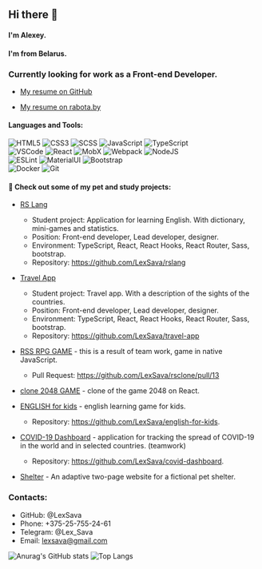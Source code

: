 ## Hi there 👋

#### I'm Alexey.
#### I'm from Belarus.

### Currently looking for work as a Front-end Developer.

- [My resume on GitHub](https://lexsava.github.io/CV/)

- [My resume on rabota.by](https://rabota.by/resume/ed87c0a9ff01f75a250039ed1f54464d5a4139)

#### Languages and Tools:
![HTML5](https://img.shields.io/badge/-HTML5-090909?style=for-the-badge&logo=HTML5)
![CSS3](https://img.shields.io/badge/-CSS3-090909?style=for-the-badge&logo=CSS3)
![SCSS](https://img.shields.io/badge/-SCSS-090909?style=for-the-badge&logo=SASS)
![JavaScript](https://img.shields.io/badge/-JavaScript-090909?style=for-the-badge&logo=JavaScript)
![TypeScript](https://img.shields.io/badge/-TypeScript-090909?style=for-the-badge&logo=TypeScript)  
![VSCode](https://img.shields.io/badge/-VSCode-090909?style=for-the-badge&logo=visualstudiocode)
![React](https://img.shields.io/badge/-React-090909?style=for-the-badge&logo=react)
![MobX](https://img.shields.io/badge/-MobX-090909?style=for-the-badge&logo=MobX)
![Webpack](https://img.shields.io/badge/-Webpack-090909?style=for-the-badge&logo=Webpack)
![NodeJS](https://img.shields.io/badge/-Node.js-090909?style=for-the-badge&logo=Node.js)  
![ESLint](https://img.shields.io/badge/-ESLint-090909?style=for-the-badge&logo=ESLint)
![MaterialUI](https://img.shields.io/badge/-MaterialUI-090909?style=for-the-badge&logo=MaterialUI)
![Bootstrap](https://img.shields.io/badge/-Bootstrap-090909?style=for-the-badge&logo=Bootstrap)  
![Docker](https://img.shields.io/badge/-Docker-090909?style=for-the-badge&logo=Docker)
![Git](https://img.shields.io/badge/-Git-090909?style=for-the-badge&logo=Git)

#### 🔭 Check out some of my pet and study projects:

- [RS Lang](https://rslang.tk/) 
    * Student project: Application for learning English. With dictionary, mini-games and statistics.
    * Position: Front-end developer, Lead developer, designer.
    * Environment: TypeScript, React, React Hooks, React Router, Sass, bootstrap.
    * Repository: https://github.com/LexSava/rslang
    
- [Travel App](https://travelapp.tk/) 
    * Student project: Travel app. With a description of the sights of the countries.
    * Position: Front-end developer, Lead developer, designer.
    * Environment: TypeScript, React, React Hooks, React Router, Sass, bootstrap.
    * Repository: https://github.com/LexSava/travel-app
    
- [RSS RPG GAME](https://lexsava.github.io/rsclone/game/dist/) - this is a result of team work, game in native JavaScript.
    * Pull Request: https://github.com/LexSava/rsclone/pull/13

- [clone 2048 GAME](https://lexsava.github.io/react-game/build/) - clone of the game 2048 on React.
    
- [ENGLISH for kids](https://lexsava.github.io/english-for-kids/english-for-kids/src) - english learning game for kids.
    * Repository: https://github.com/LexSava/english-for-kids.
    
- [COVID-19 Dashboard](https://lexsava.github.io/covid-dashboard/covid-dashboard/dist/) - application for tracking the spread of COVID-19 in the world and in selected countries. (teamwork)
    * Repository: https://github.com/LexSava/covid-dashboard.
    
- [Shelter](https://lexsava.github.io/shelter/shelter/pages/main/) - An adaptive two-page website for a fictional pet shelter.
    
### Contacts:

- GitHub: @LexSava
- Phone: +375-25-755-24-61
- Telegram: @Lex_Sava
- Email: lexsava@gmail.com


![Anurag's GitHub stats](https://github-readme-stats.vercel.app/api?username=LexSava&show_icons=true&theme=gruvbox)
![Top Langs](https://github-readme-stats.vercel.app/api/top-langs/?username=LexSava&layout=compact&theme=gruvbox&show_icons=true)


<!--
![Top Langs](https://github-readme-stats.vercel.app/api/top-langs/?username=LexSava&layout=compact&theme=gruvbox)
-->


<!--
**LexSava/LexSava** is a ✨ _special_ ✨ repository because its `README.md` (this file) appears on your GitHub profile.

Here are some ideas to get you started:

- 🔭 I’m currently working on ...
- 🌱 I’m currently learning ...
- 👯 I’m looking to collaborate on ...
- 🤔 I’m looking for help with ...
- 💬 Ask me about ...
- 📫 How to reach me: ...
- 😄 Pronouns: ...
- ⚡ Fun fact: ...
-->
